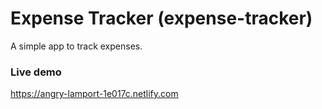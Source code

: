 # Expense Tracker (expense-tracker)

A simple app to track expenses.

### Live demo

https://angry-lamport-1e017c.netlify.com
